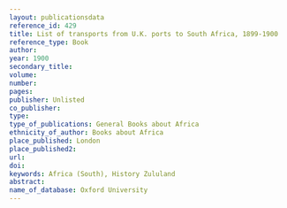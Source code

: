 ```yaml
---
layout: publicationsdata 
reference_id: 429
title: List of transports from U.K. ports to South Africa, 1899-1900
reference_type: Book
author: 
year: 1900
secondary_title: 
volume: 
number: 
pages: 
publisher: Unlisted
co_publisher: 
type: 
type_of_publications: General Books about Africa
ethnicity_of_author: Books about Africa
place_published: London
place_published2: 
url: 
doi: 
keywords: Africa (South), History Zululand
abstract: 
name_of_database: Oxford University
---
```

